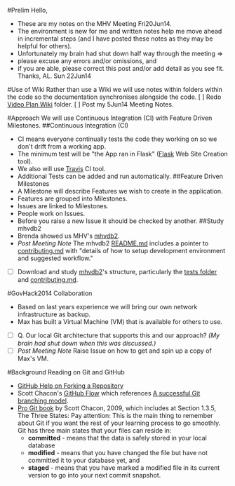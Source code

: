 #Prelim
Hello,
-  These are my notes on the MHV Meeting Fri20Jun14.
-  The environment is new for me and written notes help me move ahead in incremental steps (and I have posted these notes as they may be helpful for others).
-  Unfortunately my brain had shut down half way through the meeting =>
  - please excuse any errors and/or omissions, and
  - if you are able, please correct this post and/or add detail as you see fit.
Thanks, AL.
Sun 22Jun14

#Use of Wiki
Rather than use a Wiki we will use notes within folders within the code so the documentation synchronises alongside the code.
[ ] Redo [Video Plan Wiki](https://github.com/makehackvoid/mhvdb2/tree/master/tests) folder.
[ ] Post my 5Jun14 Meeting Notes.

#Approach
We will use Continuous Integration (CI) with Feature Driven Milestones.
##Continuous Integration (CI)
- CI means everyone continually tests the code they working on so we don't drift from a working app.
- The minimum test will be "the App ran in Flask" ([Flask](http://flask.pocoo.org/) Web Site Creation tool).
- We also will use [Travis](http://docs.travis-ci.com/user/ci-environment/) CI tool.
- Additional Tests can be added and run automatically.
##Feature Driven Milestones
- A Milestone will describe Features we wish to create in the application.
- Features are grouped into Milestones.
- Issues are linked to Milestones.
- People work on Issues.
- Before you raise a new Issue it should be checked by another.
##Study mhvdb2
- Brenda showed us MHV's [mhvdb2](https://github.com/makehackvoid/mhvdb2).
- _Post Meeting Note_ The mhvdb2 [README.md](https://github.com/makehackvoid/mhvdb2/blob/master/README.md) includes a pointer to [contributing.md](https://github.com/makehackvoid/mhvdb2/blob/master/contributing.md) with "details of how to setup development environment and suggested workflow." 
- [ ] Download and study [mhvdb2](https://github.com/makehackvoid/mhvdb2)'s structure, particularly the  [tests  folder](https://github.com/makehackvoid/mhvdb2/tree/master/tests) and [contributing.md](https://github.com/makehackvoid/mhvdb2/blob/master/contributing.md).

#GovHack2014 Collaboration
- Based on last years experience we will bring our own network infrastructure as backup.
- Max has built a Virtual Machine (VM) that is available for others to use.
- [ ] Q. Our local Git architecture that supports this and our approach? _(My brain had shut down when this was discussed.)_
- [ ] _Post Meeting Note_ Raise Issue on how to get and spin up a copy of Max's VM.

#Background Reading on Git and GitHub
- [GitHub Help on Forking a Repository](https://help.github.com/articles/fork-a-repo)
- Scott Chacon's [GitHub Flow](http://scottchacon.com/2011/08/31/github-flow.html) which references [A successful Git branching model](http://nvie.com/posts/a-successful-git-branching-model/).
- [Pro Git book](http://git-scm.com/book) by Scott Chacon, 2009, which includes at Section 1.3.5, The Three States:
Pay attention: This is the main thing to remember about Git if you want the rest of your learning process to go smoothly. Git has three main states that your files can reside in:
  - **committed** - means that the data is safely stored in your local database
  - **modified** - means that you have changed the file but have not committed it to your database yet, and
  - **staged** - means that you have marked a modified file in its current version to go into your next commit snapshot.